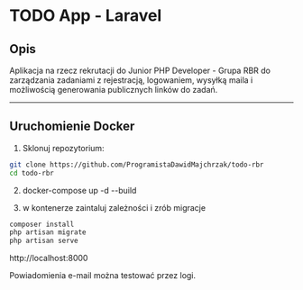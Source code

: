 # TODO App - Laravel

## Opis

Aplikacja na rzecz rekrutacji do Junior PHP Developer - Grupa RBR do zarządzania zadaniami z rejestracją, logowaniem, wysyłką maila i możliwością generowania publicznych linków do zadań.

---

## Uruchomienie Docker

1. Sklonuj repozytorium:

```bash
git clone https://github.com/ProgramistaDawidMajchrzak/todo-rbr
cd todo-rbr
```

2. docker-compose up -d --build

3. w kontenerze zaintaluj zależności i zrób migracje

```bash
composer install
php artisan migrate
php artisan serve
```

http://localhost:8000

Powiadomienia e-mail można testować przez logi.
